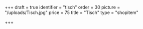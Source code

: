 +++
draft = true
identifier = "tisch"
order = 30
picture = "/uploads/Tisch.jpg"
price = 75
title = "Tisch"
type = "shopitem"

+++
